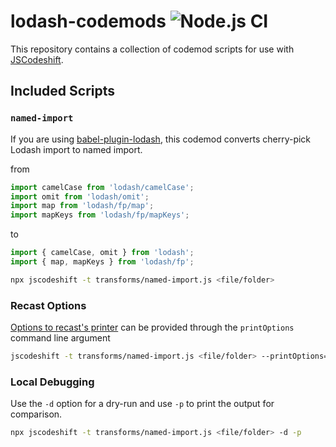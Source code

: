 # lodash-codemods ![Node.js CI](https://github.com/huchenme/lodash-codemods/workflows/Node.js%20CI/badge.svg?branch=master)

This repository contains a collection of codemod scripts for use with
[JSCodeshift](https://github.com/facebook/jscodeshift).

## Included Scripts

### `named-import`

If you are using [babel-plugin-lodash](https://github.com/lodash/babel-plugin-lodash), this codemod converts cherry-pick Lodash import to named import.

from

```js
import camelCase from 'lodash/camelCase';
import omit from 'lodash/omit';
import map from 'lodash/fp/map';
import mapKeys from 'lodash/fp/mapKeys';
```

to

```js
import { camelCase, omit } from 'lodash';
import { map, mapKeys } from 'lodash/fp';
```

```sh
npx jscodeshift -t transforms/named-import.js <file/folder>
```

### Recast Options

[Options to recast's printer](https://github.com/benjamn/recast/blob/master/lib/options.ts) can be provided
through the `printOptions` command line argument

```sh
jscodeshift -t transforms/named-import.js <file/folder> --printOptions='{"quote":"double"}'
```

### Local Debugging

Use the `-d` option for a dry-run and use `-p` to print the output for comparison.

```sh
npx jscodeshift -t transforms/named-import.js <file/folder> -d -p
```
